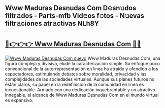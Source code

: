 ## Www Maduras Desnudas Com D𝚎sn𝚞dos filtr𝚊dos - Parts-mfb Vid𝚎os f𝚘tos - N𝚞evas filtr𝚊ciones atr𝚊ctivas NLh8Y

# <h2><a href="http://mb19o05.tromn.icu/?c=Www+Maduras+Desnudas+Com">🔗👉👉👉 Www Maduras Desnudas Com 🔗🔗</a></h2>

[![Www Maduras Desnudas Com nuevo](https://i.imgur.com/pEAQMta.gif)](http://mb19o05.tromn.icu/?c=Www+Maduras+Desnudas+Com)
Www Maduras Desnudas Com, una figura compleja y divisiva, elude la caracterización simple. Su enfoque poco convencional de la autorrepresentación en línea ha atraído y ofendido a los espectadores, estimulando debates sobre moralidad, privacidad y las complejidades de las sociedades virtuales. Aunque sus planes futuros no están claros, su papel en la redefinición de la comunidad en línea es incuestionable. Armado con una dedicación inquebrantable y un atractivo innegable, el alcance de Www Maduras Desnudas Com en el mundo virtual es expansivo.
